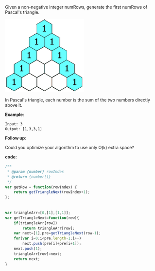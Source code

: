 Given a non-negative integer numRows, generate the first numRows of Pascal's triangle.

![Alt Text](https://github.com/godghdai/leetcode/blob/master/Resource/img/PascalTriangleAnimated2.gif)

In Pascal's triangle, each number is the sum of the two numbers directly above it.

**Example**:
```
Input: 3
Output: [1,3,3,1]
```
**Follow up**:

Could you optimize your algorithm to use only O(k) extra space?

**code:**
```js
/**
 * @param {number} rowIndex
 * @return {number[]}
 */
var getRow = function(rowIndex) {
    return getTriangleNext(rowIndex+1);
};


var triangleArr=[0,[1],[1,1]];
var getTriangleNext=function(row){
    if(triangleArr[row]) 
        return triangleArr[row];
    var next=[1],pre=getTriangleNext(row-1);
    for(var i=0;i<pre.length-1;i++) 
        next.push(pre[i]+pre[i+1]);
    next.push(1);
    triangleArr[row]=next;
    return next;
}

```